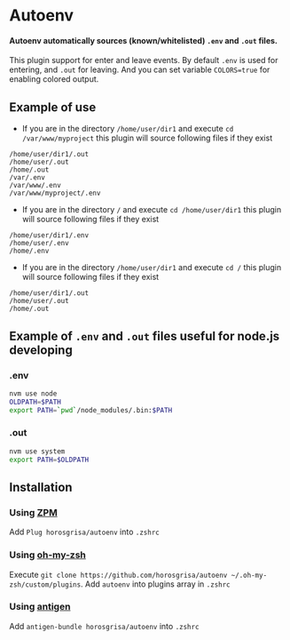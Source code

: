 Autoenv
=======

#### Autoenv automatically sources (known/whitelisted) `.env` and `.out` files.

This plugin support for enter and leave events. By default `.env` is used for entering, and `.out` for leaving. And you can set variable `COLORS=true` for enabling colored output.

## Example of use

- If you are in the directory `/home/user/dir1` and execute `cd /var/www/myproject` this plugin will source following files if they exist 
```
/home/user/dir1/.out
/home/user/.out
/home/.out
/var/.env
/var/www/.env
/var/www/myproject/.env
```

- If you are in the directory `/` and execute `cd /home/user/dir1` this plugin will source following files if they exist 
```
/home/user/dir1/.env
/home/user/.env
/home/.env
```

- If you are in the directory `/home/user/dir1` and execute `cd /` this plugin will source following files if they exist 
```
/home/user/dir1/.out
/home/user/.out
/home/.out
```

## Example of `.env` and `.out` files useful for node.js developing

### .env
```sh
nvm use node
OLDPATH=$PATH
export PATH=`pwd`/node_modules/.bin:$PATH

```

### .out
```sh
nvm use system
export PATH=$OLDPATH

```

## Installation

### Using [ZPM](https://github.com/horosgrisa/ZPM)

Add `Plug horosgrisa/autoenv` into `.zshrc`

### Using [oh-my-zsh](https://github.com/robbyrussell/oh-my-zsh)

Execute `git clone https://github.com/horosgrisa/autoenv ~/.oh-my-zsh/custom/plugins`. Add `autoenv` into plugins array in `.zshrc`

### Using [antigen](https://github.com/zsh-users/antigen)

Add `antigen-bundle horosgrisa/autoenv` into `.zshrc`



